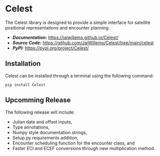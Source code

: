 # Celest

The Celest library is designed to provide a simple interface for satellite positional representations and encounter planning.
* ***Documentation:*** https://jaiwillems.github.io/Celest/
* ***Source Code:*** https://github.com/JaiWillems/Celest/tree/main/celest
* ***PyPI:*** https://pypi.org/project/Celest/

## Installation
Celest can be installed through a terminal using the following command:
```terminal
pip install Celest
```

## Upcomming Release
The following release will include:
* Julian date and offset inputs,
* Type annotations,
* Numpy style documentation strings,
* Setup.py requirements addition,
* Encounter scheduling function for the encounter class, and
* Faster ECI and ECEF conversions through new multiplication method.

